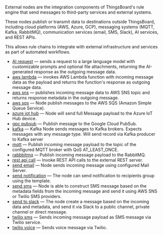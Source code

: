 External nodes are the integration components of ThingsBoard's rule engine that send messages to third-party services and external systems.

These nodes publish or transmit data to destinations outside ThingsBoard, including cloud platforms (AWS, Azure, GCP), messaging systems (MQTT, Kafka, RabbitMQ), 
communication services (email, SMS, Slack), AI services, and REST APIs.

This allows rule chains to integrate with external infrastructure and services as part of automated workflows.

- [AI request](/docs/user-guide/rule-engine-2-0/nodes/external/ai-request) — sends a request to a large language model with customizable prompts and optional file attachments, returning the AI-generated response as the outgoing message data.
- [aws lambda](/docs/user-guide/rule-engine-2-0/nodes/external/aws-lambda) — invokes AWS Lambda function with incoming message data as the payload and returns the function's response as outgoing message data.
- [aws sns](/docs/user-guide/rule-engine-2-0/nodes/external/aws-sns) — publishes incoming message data to AWS SNS topic and returns response metadata in the outgoing message.
- [aws sqs](/docs/user-guide/rule-engine-2-0/nodes/external/aws-sqs) — Node publish messages to the AWS SQS (Amazon Simple Queue Service).
- [azure iot hub](/docs/user-guide/rule-engine-2-0/nodes/external/azure-iot-hub) — Node will send full Message payload to the Azure IoT Hub device.
- [gpc pubsub](/docs/user-guide/rule-engine-2-0/nodes/external/gcp-pubsub) — Publish message to the Google Cloud PubSub.
- [kafka](/docs/user-guide/rule-engine-2-0/nodes/external/kafka) — Kafka Node sends messages to Kafka brokers. Expects messages with any message type. Will send record via Kafka producer to Kafka server
- [mqtt](/docs/user-guide/rule-engine-2-0/nodes/external/mqtt) — Publish incoming message payload to the topic of the configured MQTT broker with QoS AT_LEAST_ONCE.
- [rabbbitmq](/docs/user-guide/rule-engine-2-0/nodes/external/rabbitmq) — Publish incoming message payload to the RabbitMQ.
- [rest api call](/docs/user-guide/rule-engine-2-0/nodes/external/rest-api-call) — Invoke REST API calls to the external REST server.
- [send email](/docs/user-guide/rule-engine-2-0/nodes/external/send-email) — Node sends incoming message using configured Mail Server.
- [send notification](/docs/user-guide/rule-engine-2-0/nodes/external/send-notification) — The node can send notification to recipients group using the template.
- [send sms](/docs/user-guide/rule-engine-2-0/nodes/external/send-sms) — Node is able to construct SMS message based on the metadata fields from the incoming message and send it using AWS SNS or Twilio SMS providers.
- [send to slack](/docs/user-guide/rule-engine-2-0/nodes/external/send-to-slack) — The node create a message based on the incoming data and metadata, and send it via Slack to a public channel, private channel or direct message.
- <span class="item-pe product-label-padding">[twilio sms](/docs/user-guide/rule-engine-2-0/nodes/external/twilio-sms)</span> — Sends incoming message payload as SMS message via Twilio service.
- <span class="item-pe product-label-padding">[twilio voice](/docs/user-guide/rule-engine-2-0/nodes/external/twilio-voice)</span> — Sends voice message via Twilio.
